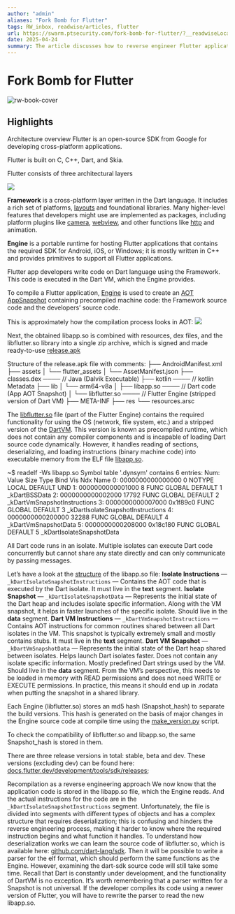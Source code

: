 ```yaml
---
author: "admin"
aliases: "Fork Bomb for Flutter"
tags: RW_inbox, readwise/articles, flutter
url: https://swarm.ptsecurity.com/fork-bomb-for-flutter/?__readwiseLocation=
date: 2025-04-24
summary: The article discusses how to reverse engineer Flutter applications, which are built on Google's open-source SDK for cross-platform development. It covers the compilation process, how to create patches, and the tools used, such as Docker and BurpSuite. The author hopes to enhance the reverse engineering of Flutter apps through the utility they created for compiling the Flutter Engine.
---
```

# Fork Bomb for Flutter

![rw-book-cover](https://swarm.ptsecurity.com/wp-content/uploads/2022/08/41c5fd63-res.png)

## Highlights


Architecture overview
 Flutter is an open-source SDK from Google for developing cross-platform applications. [](https://read.readwise.io/read/01js1ckmgsnny193z3q7337kdc)



Flutter is built on C, C++, Dart, and Skia. [](https://read.readwise.io/read/01js1ckycmmpb9646zc6nwzwvm)



Flutter consists of three architectural layers [](https://read.readwise.io/read/01js1cma9bjd42b7d4zpssw0sh)



[![](https://swarm.ptsecurity.com/wp-content/uploads/2022/09/fb03770a-image_2022-09-01_18-55-54.png)](https://swarm.ptsecurity.com/wp-content/uploads/2022/09/fb03770a-image_2022-09-01_18-55-54.png) [](https://read.readwise.io/read/01js1cmdk9ksa2ks53xprng46c)



**Framework** is a cross-platform layer written in the Dart language. It includes a rich set of platforms, [layouts](https://docs.flutter.dev/development/ui/layout) and foundational libraries. Many higher-level features that developers might use are implemented as packages, including platform plugins like [camera](https://github.com/flutter/plugins/tree/main/packages/camera/camera), [webview](https://github.com/flutter/plugins/tree/main/packages/webview_flutter/webview_flutter), and other functions like [http](https://github.com/dart-lang/http) and animation. [](https://read.readwise.io/read/01js1cp6ebgzak7atyg2zhx6xy)



**Engine** is a portable runtime for hosting Flutter applications that contains the required SDK for Android, iOS, or Windows; it is mostly written in C++ and provides primitives to support all Flutter applications. [](https://read.readwise.io/read/01js1cpmvr1qcwpgqd88ckn55c)



Flutter app developers write code on Dart language using the Framework. This code is executed in the Dart VM, which the Engine provides. [](https://read.readwise.io/read/01js1cq1nd3g64cb8661qf4zvf)



To compile a Flutter application, [Engine](https://github.com/flutter/engine) is used to create an [AOT AppSnapshot](https://github.com/dart-lang/sdk/wiki/Snapshots) containing precompiled machine code: the Framework source code and the developers’ source code. [](https://read.readwise.io/read/01js1cr2s85259mk4cpd56gst7)



This is approximately how the compilation process looks in AOT:
 [![](https://swarm.ptsecurity.com/wp-content/uploads/2022/08/a0c0df7b-image_2022-08-29_12-05-28.png)](https://swarm.ptsecurity.com/wp-content/uploads/2022/08/a0c0df7b-image_2022-08-29_12-05-28.png) [](https://read.readwise.io/read/01js1cthfyxsqth77w1b9y8wp8)



Next, the obtained libapp.so is combined with resources, dex files, and the libflutter.so library into a single zip archive, which is signed and made ready-to-use [release.apk](https://github.com/Impact-I/ForkForFlutter/blob/main/flutter_app/app-release.apk) [](https://read.readwise.io/read/01js1cvfzshdb4jxswrkb8t1tc)



Structure of the release.apk file with comments:
 ├── AndroidManifest.xml
 ├── assets
 │ └── flutter_assets
 │ └── AssetManifest.json
 ├── classes.dex ──── // Java (Dalvik Executable)
 ├── kotlin ──── // kotlin Metadata
 ├── lib
 │ └── arm64-v8a
 │ ├── libapp.so ──── // Dart code (App AOT Snapshot)
 │ └── libflutter.so ──── // Flutter Engine (stripped version of Dart VM)
 ├── META-INF
 ├── res
 └── resources.arsc [](https://read.readwise.io/read/01js1cwefq0y4nxd0bgmnv6mj1)



The [libflutter.so](https://github.com/Impact-I/ForkForFlutter/blob/main/flutter_app/unzip_app-release/lib/arm64-v8a/libflutter.so) file (part of the Flutter Engine) contains the required functionality for using the OS (network, file system, etc.) and a stripped version of the [DartVM](https://github.com/dart-lang/sdk/blob/2b88e9de118097d12183aa30ec9f8c6bed9d64fc/runtime/vm/clustered_snapshot.cc). This version is known as precompiled runtime, which does not contain any compiler components and is incapable of loading Dart source code dynamically. However, it handles reading of sections, deserializing, and loading instructions (binary machine code) into executable memory from the ELF file [libapp.so](https://github.com/Impact-I/ForkForFlutter/blob/main/flutter_app/unzip_app-release/lib/arm64-v8a/libapp.so). [](https://read.readwise.io/read/01js1cy1rpdxj65w8y9e7d7yxt)



~$ readelf -Ws libapp.so Symbol table '.dynsym' contains 6 entries: Num: Value Size Type Bind Vis Ndx Name 0: 0000000000000000 0 NOTYPE LOCAL DEFAULT UND 1: 0000000000001000 8 FUNC GLOBAL DEFAULT 1 _kDartBSSData 2: 0000000000002000 17792 FUNC GLOBAL DEFAULT 2 _kDartVmSnapshotInstructions 3: 0000000000007000 0x1f89c0 FUNC GLOBAL DEFAULT 3 _kDartIsolateSnapshotInstructions 4: 0000000000200000 32288 FUNC GLOBAL DEFAULT 4 _kDartVmSnapshotData 5: 0000000000208000 0x18c180 FUNC GLOBAL DEFAULT 5 _kDartIsolateSnapshotData [](https://read.readwise.io/read/01js1d2sdq2e31x7apmc1qyk6v)



All Dart code runs in an isolate. Multiple isolates can execute Dart code concurrently but cannot share any state directly and can only communicate by passing messages. [](https://read.readwise.io/read/01js1czt1dq7mz57h2wge779m4)



Let’s have a look at the [structure](https://github.com/flutter/flutter/wiki/Flutter-engine-operation-in-AOT-Mode) of the libapp.so file:
 **Isolate Instructions** — `_kDartIsolateSnapshotInstructions` — Contains the AOT code that is executed by the Dart isolate. It must live in the **text** segment.
 **Isolate Snapshot** — `_kDartIsolateSnapshotData` — Represents the initial state of the Dart heap and includes isolate specific information. Along with the VM snapshot, it helps in faster launches of the specific isolate. Should live in the **data** segment.
 **Dart VM Instructions** — `_kDartVmSnapshotInstructions` — Contains AOT instructions for common routines shared between all Dart isolates in the VM. This snapshot is typically extremely small and mostly contains stubs. It must live in the **text** segment.
 **Dart VM Snapshot** — `_kDartVmSnapshotData` — Represents the initial state of the Dart heap shared between isolates. Helps launch Dart isolates faster. Does not contain any isolate specific information. Mostly predefined Dart strings used by the VM. Should live in the **data** segment. From the VM’s perspective, this needs to be loaded in memory with READ permissions and does not need WRITE or EXECUTE permissions. In practice, this means it should end up in .rodata when putting the snapshot in a shared library. [](https://read.readwise.io/read/01js1d3wa6vm1z9g02q9hjav30)



Each Engine (libflutter.so) stores an md5 hash (Snapshot_hash) to separate the build versions. This hash is generated on the basis of major changes in the Engine source code at compile time using the [make_version.py](https://github.com/dart-lang/sdk/blob/d89e42bef5e5b8a5064790332adb8682977e4e86/tools/make_version.py#L18) script. [](https://read.readwise.io/read/01js1d4e5twapk8qnr6gfrbk3k)



To check the compatibility of libflutter.so and libapp.so, the same Snapshot_hash is stored in them. [](https://read.readwise.io/read/01js1d4m6t8gsfkypyt1y586sb)



There are three release versions in total: stable, beta and dev.
 These versions (excluding dev) can be found here: [docs.flutter.dev/development/tools/sdk/releases](https://docs.flutter.dev/development/tools/sdk/releases); [](https://read.readwise.io/read/01js1d5hf59yp3bra0d5q0akvy)



Recompilation as a reverse engineering approach
 We now know that the application code is stored in the libapp.so file, which the Engine reads. And the actual instructions for the code are in the `_kDartIsolateSnapshotInstructions` segment.
 Unfortunately, the file is divided into segments with different types of objects and has a complex structure that requires deserialization; this is confusing and hinders the reverse engineering process, making it harder to know where the required instruction begins and what function it handles.
 To understand how deserialization works we can learn the source code of libflutter.so, which is available here: [github.com/dart-lang/sdk](https://github.com/dart-lang/sdk). Then it will be possible to write a parser for the elf format, which should perform the same functions as the Engine.
 However, examining the dart-sdk source code will still take some time. Recall that Dart is constantly under development, and the functionality of DartVM is no exception. It’s worth remembering that a parser written for a Snapshot is not universal. If the developer compiles its code using a newer version of Flutter, you will have to rewrite the parser to read the new libapp.so. [](https://read.readwise.io/read/01js1d9m8xzqcqxpxg4nbz26kb)
